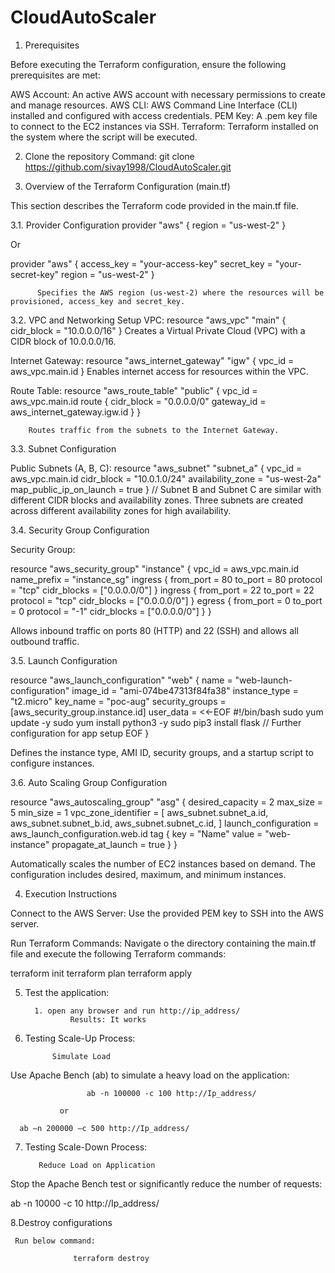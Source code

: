 # CloudAutoScaler


1. Prerequisites 

Before executing the Terraform configuration, ensure the following prerequisites are met: 

AWS Account: An active AWS account with necessary permissions to create and manage resources. 
AWS CLI: AWS Command Line Interface (CLI) installed and configured with access credentials. 
PEM Key: A .pem key file to connect to the EC2 instances via SSH. 
Terraform: Terraform installed on the system where the script will be executed. 


2. Clone the repository
      Command:  git clone https://github.com/sivay1998/CloudAutoScaler.git

3. Overview of the Terraform Configuration (main.tf) 

This section describes the Terraform code provided in the main.tf file. 

3.1. Provider Configuration 
                                                    provider "aws" { 
  				region = "us-west-2" 
} 
 
Or 
 
provider "aws" { 
  access_key = "your-access-key" 
  secret_key = "your-secret-key" 
  region     = "us-west-2" 
} 
 
                                                 
 
          Specifies the AWS region (us-west-2) where the resources will be provisioned, access_key and secret_key. 
3.2. VPC and Networking Setup 
VPC: 
                          resource "aws_vpc" "main" { 
 		 cidr_block = "10.0.0.0/16" 
} 
Creates a Virtual Private Cloud (VPC) with a CIDR block of 10.0.0.0/16. 
 

Internet Gateway: 
resource "aws_internet_gateway" "igw" { 
  vpc_id = aws_vpc.main.id 
} 
Enables internet access for resources within the VPC. 
 
Route Table: 
		resource "aws_route_table" "public" { 
  			vpc_id = aws_vpc.main.id 
  			route { 
    				cidr_block = "0.0.0.0/0" 
    				gateway_id = aws_internet_gateway.igw.id 
  				} 
} 
 
     	Routes traffic from the subnets to the Internet Gateway. 
 
3.3. Subnet Configuration 
 
Public Subnets (A, B, C): 
resource "aws_subnet" "subnet_a" { 
  			vpc_id                  = aws_vpc.main.id 
  			cidr_block              = "10.0.1.0/24" 
  			availability_zone       = "us-west-2a" 
  			map_public_ip_on_launch = true 
} 
// Subnet B and Subnet C are similar with different CIDR blocks and availability zones. 
Three subnets are created across different availability zones for high availability. 
 
3.4. Security Group Configuration 
 
Security Group: 
 
resource "aws_security_group" "instance" { 
  				vpc_id      = aws_vpc.main.id 
  				name_prefix = "instance_sg" 
  				ingress { 
    					from_port   = 80 
    					to_port     = 80 
    					protocol    = "tcp" 
    					cidr_blocks = ["0.0.0.0/0"] 
  					} 
  				ingress { 
    					from_port   = 22 
    					to_port     = 22 
    					protocol    = "tcp" 
    					cidr_blocks = ["0.0.0.0/0"] 
  					} 
  				egress { 
    					from_port   = 0 
    					to_port     = 0 
    					protocol    = "-1" 
    					cidr_blocks = ["0.0.0.0/0"] 
  					} 
} 
 
Allows inbound traffic on ports 80 (HTTP) and 22 (SSH) and allows all outbound traffic. 
 
3.5. Launch Configuration 
 
resource "aws_launch_configuration" "web" { 
  			name          = "web-launch-configuration" 
  			image_id      = "ami-074be47313f84fa38" 
  			instance_type = "t2.micro" 
  			key_name      = "poc-aug" 
  			security_groups = [aws_security_group.instance.id] 
  			user_data = <<-EOF 
              					#!/bin/bash 
             	 				sudo yum update -y 
              					sudo yum install python3 -y 
              					sudo pip3 install flask 
              					// Further configuration for app setup 
              					EOF 
} 
 
Defines the instance type, AMI ID, security groups, and a startup script to configure instances. 
 
3.6. Auto Scaling Group Configuration 
 
resource "aws_autoscaling_group" "asg" { 
  				desired_capacity     = 2 
  				max_size             = 5 
  				min_size             = 1 
  				vpc_zone_identifier  = [ 
    					aws_subnet.subnet_a.id, 
    					aws_subnet.subnet_b.id, 
    					aws_subnet.subnet_c.id, 
  				] 
  				launch_configuration = aws_launch_configuration.web.id 
  				tag { 
    					key                 = "Name" 
    					value               = "web-instance" 
    					propagate_at_launch = true 
  					} 
} 
 
Automatically scales the number of EC2 instances based on demand. The configuration includes desired, maximum, and minimum instances. 
 

4. Execution Instructions 
 
Connect to the AWS Server: Use the provided PEM key to SSH into the AWS server. 
 
Run Terraform Commands: Navigate o the directory containing the main.tf file and execute the following Terraform commands: 
 
terraform init 
terraform plan 
terraform apply 
 
5. Test the application: 
 
         1. open any browser and run http://ip_address/ 
                 Results: It works 
 
 
6. Testing Scale-Up Process: 

    
             Simulate Load 

Use Apache Bench (ab) to simulate a heavy load on the application: 
 
 
                     ab -n 100000 -c 100 http://Ip_address/ 
 
               or 
 
      ab –n 200000 –c 500 http://Ip_address/ 
7. Testing Scale-Down Process: 
 
          Reduce Load on Application 

Stop the Apache Bench test or significantly reduce the number of requests: 
    
ab -n 10000 -c 10 http://Ip_address/ 
 
 

8.Destroy configurations 
 
     Run below command: 
 
                  terraform destroy 
 
 
 
 
 
 
 
 
